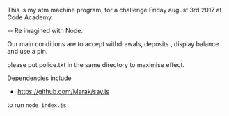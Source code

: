 This is my atm machine program, for a challenge Friday august 3rd 2017
at Code Academy.

-- Re imagined with Node.

Our main conditions are to accept withdrawals,
deposits , display balance and use a pin.

please put police.txt in the same directory to maximise effect.

Dependencies include

- https://github.com/Marak/say.js

to run `node index.js`
